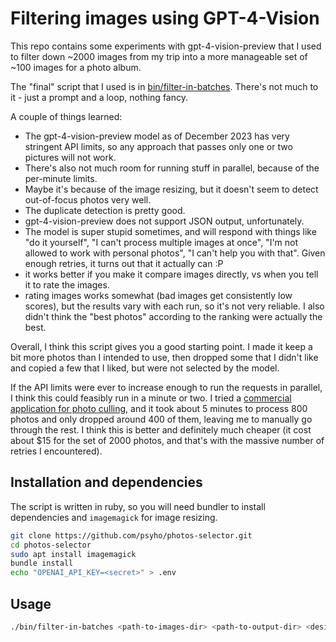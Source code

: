 # Filtering images using GPT-4-Vision

This repo contains some experiments with gpt-4-vision-preview that I used to filter down ~2000 images from my trip into a more manageable set of ~100 images for a photo album.

The "final" script that I used is in [bin/filter-in-batches](bin/filter-in-batches).
There's not much to it - just a prompt and a loop, nothing fancy.

A couple of things learned:
- The gpt-4-vision-preview model as of December 2023 has very stringent API limits, so any approach that passes only one or two pictures will not work.
- There's also not much room for running stuff in parallel, because of the per-minute limits.
- Maybe it's because of the image resizing, but it doesn't seem to detect out-of-focus photos very well.
- The duplicate detection is pretty good.
- gpt-4-vision-preview does not support JSON output, unfortunately.
- The model is super stupid sometimes, and will respond with things like "do it yourself", "I can't process multiple images at once", "I'm not allowed to work with personal photos", "I can't help you with that". Given enough retries, it turns out that it actually can :P
- it works better if you make it compare images directly, vs when you tell it to rate the images.
- rating images works somewhat (bad images get consistently low scores), but the results vary with each run, so it's not very reliable. I also didn't think the "best photos" according to the ranking were actually the best.

Overall, I think this script gives you a good starting point.
I made it keep a bit more photos than I intended to use, then dropped some that I didn't like and copied a few that I liked,
but were not selected by the model.

If the API limits were ever to increase enough to run the requests in parallel, I think this could feasibly run in a minute or two.
I tried a [commercial application for photo culling][aftershoot], and it took about 5 minutes to process 800 photos and only dropped around 400 of them,
leaving me to manually go through the rest. I think this is better and definitely much cheaper (it cost about $15 for the set of 2000 photos, and that's with the massive number of retries I encountered).

## Installation and dependencies

The script is written in ruby, so you will need bundler to install dependencies and `imagemagick` for image resizing.

```bash
git clone https://github.com/psyho/photos-selector.git
cd photos-selector
sudo apt install imagemagick
bundle install
echo "OPENAI_API_KEY=<secret>" > .env
```

## Usage

```bash
./bin/filter-in-batches <path-to-images-dir> <path-to-output-dir> <desired-number-of-images>
```

[aftershoot]: https://aftershoot.com/
